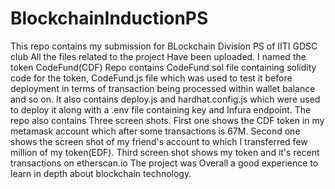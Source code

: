 # BlockchainInductionPS
This repo contains my submission for BLockchain Division PS of IITI GDSC club
All the files related to the project Have been uploaded.
I named the token CodeFund(CDF)
Repo contains CodeFund.sol file containing solidity code for the token, CodeFund.js file which was used to test it before deployment in terms of transaction being processed within wallet balance and so on.
It also contains deploy.js and hardhat.config.js which were used to deploy it along with a .env file containing key and Infura endpoint.
The repo also contains Three screen shots. First one shows the CDF token in my metamask account which after some transactions is 67M. Second one shows the screen shot of my friend's account to which I transferred few million of my token(EDF). Third screen shot shows my token and it's recent transactions on etherscan.io
The project was Overall a good experience to learn in depth about blockchain technology.
